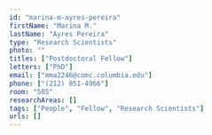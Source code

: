 ```yaml
---
id: "marina-m-ayres-pereira"
firstName: "Marina M."
lastName: "Ayres Pereira"
type: "Research Scientists"
photo: ""
titles: ["Postdoctoral Fellow"]
letters: ["PhD"]
email: ["mma2246@cumc.columbia.edu"]
phone: ["(212) 851-4966"]
room: "505"
researchAreas: []
tags: ["People", "Fellow", "Research Scientists"]
urls: []
---
```

